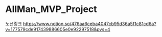 # AllMan_MVP_Project


노션링크
https://www.notion.so/476aa6ceba4047cb95d36a5f1c81cd6a?v=177579cde917439886605e0e92297518&pvs=4
